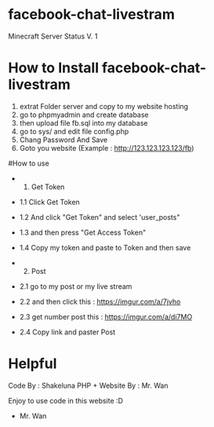# facebook-chat-livestram
Minecraft Server Status V. 1

# How to Install facebook-chat-livestram
1. extrat Folder server and copy to my website hosting
2. go to phpmyadmin and create database
3. then upload file fb.sql into my database 
4. go to sys/ and edit file config.php
5. Chang Password And Save 
6. Goto you website (Example : http://123.123.123.123/fb)

#How to use 
- 1. Get Token
 - 1.1 Click Get Token
 - 1.2 And click "Get Token" and select 'user_posts"
 - 1.3 and then press "Get Access Token"
 - 1.4 Copy my token and paste to Token and then save 
 
- 2. Post 
 - 2.1 go to my post or my live stream
 - 2.2 and then click this : https://imgur.com/a/7jvho
 - 2.3 get number post this : https://imgur.com/a/di7MO
 - 2.4 Copy link and paster Post

# Helpful 
Code By : Shakeluna
PHP + Website By : Mr. Wan

Enjoy to use code in this website :D

 - Mr. Wan
